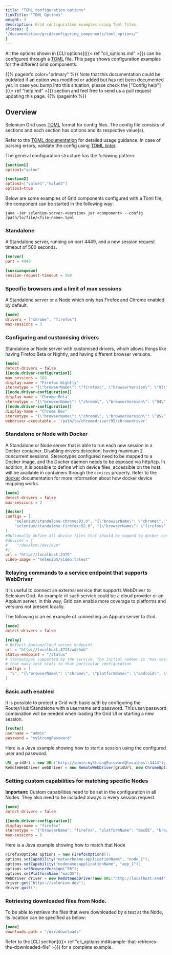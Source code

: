```yaml
---
title: "TOML configuration options"
linkTitle: "TOML Options"
weight: 3
description: Grid configuration examples using Toml files.
aliases: [
"/documentation/grid/configuring_components/toml_options/"
]
---
```


All the options shown in [CLI options]({{< ref "cli_options.md" >}}) can be configured through
a [TOML](https://github.com/toml-lang/toml) file. This page shows configuration examples for the
different Grid components.

{{% pageinfo color="primary" %}}
Note that this documentation could be outdated if an option was modified or added
but has not been documented yet. In case you bump into this situation, please check
the ["Config help"]({{< ref "help.md" >}}) section and feel free to send us a
pull request updating this page.
{{% /pageinfo %}}


## Overview

Selenium Grid uses [TOML](https://github.com/toml-lang/toml) format for config files.
The config file consists of sections and each section has options and its respective value(s).

Refer to the [TOML documentation](https://toml.io/en/) for detailed usage guidance. In case of
parsing errors, validate the config using [TOML linter](https://www.toml-lint.com/).

The general configuration structure has the following pattern:

```toml
[section1]
option1="value"

[section2]
option2=["value1","value2"]
option3=true
```

Below are some examples of Grid components configured with a Toml file, the component can be
started in the following way:

```
java -jar selenium-server-<version>.jar <component> --config /path/to/file/<file-name>.toml
```


### Standalone

A Standalone server, running on port 4449, and a new session request timeout of 500 seconds.

```toml
[server]
port = 4449

[sessionqueue]
session-request-timeout = 500
```

### Specific browsers and a limit of max sessions

A Standalone server or a Node which only has Firefox and Chrome enabled by default.

```toml
[node]
drivers = ["chrome", "firefox"]
max-sessions = 3
```

### Configuring and customising drivers

Standalone or Node server with customised drivers, which allows things like having Firefox Beta
or Nightly, and having different browser versions.

```toml
[node]
detect-drivers = false
[[node.driver-configuration]]
max-sessions = 100
display-name = "Firefox Nightly"
stereotype = "{\"browserName\": \"firefox\", \"browserVersion\": \"93\", \"platformName\": \"MAC\", \"moz:firefoxOptions\": {\"binary\": \"/Applications/Firefox Nightly.app/Contents/MacOS/firefox-bin\"}}"
[[node.driver-configuration]]
display-name = "Chrome Beta"
stereotype = "{\"browserName\": \"chrome\", \"browserVersion\": \"94\", \"platformName\": \"MAC\", \"goog:chromeOptions\": {\"binary\": \"/Applications/Google Chrome Beta.app/Contents/MacOS/Google Chrome Beta\"}}"
[[node.driver-configuration]]
display-name = "Chrome Dev"
stereotype = "{\"browserName\": \"chrome\", \"browserVersion\": \"95\", \"platformName\": \"MAC\", \"goog:chromeOptions\": {\"binary\": \"/Applications/Google Chrome Dev.app/Contents/MacOS/Google Chrome Dev\"}}"
webdriver-executable = '/path/to/chromedriver/95/chromedriver'
```

### Standalone or Node with Docker

A Standalone or Node server that is able to run each new session in a Docker container. Disabling
drivers detection, having maximum 2 concurrent sessions. Stereotypes configured need to be mapped
to a Docker image, and the Docker daemon needs to be exposed via http/tcp. In addition, it is
possible to define which device files, accessible on the host, will be available in containers
through the `devices` property. Refer to the [docker](https://docs.docker.com/engine/reference/commandline/run/#add-host-device-to-container---device) documentation
 for more information about how docker device mapping works.


```toml
[node]
detect-drivers = false
max-sessions = 2

[docker]
configs = [
    "selenium/standalone-chrome:93.0", "{\"browserName\": \"chrome\", \"browserVersion\": \"91\"}", 
    "selenium/standalone-firefox:92.0", "{\"browserName\": \"firefox\", \"browserVersion\": \"92\"}"
]
#Optionally define all device files that should be mapped to docker containers
#devices = [
#    "/dev/kvm:/dev/kvm"
#]
url = "http://localhost:2375"
video-image = "selenium/video:latest"
```

### Relaying commands to a service endpoint that supports WebDriver

It is useful to connect an external service that supports WebDriver to Selenium Grid.
An example of such service could be a cloud provider or an Appium server. In this way,
Grid can enable more coverage to platforms and versions not present locally.

The following is an en example of connecting an Appium server to Grid.

```toml
[node]
detect-drivers = false

[relay]
# Default Appium/Cloud server endpoint
url = "http://localhost:4723/wd/hub"
status-endpoint = "/status"
# Stereotypes supported by the service. The initial number is "max-sessions", and will allocate 
# that many test slots to that particular configuration
configs = [
  "5", "{\"browserName\": \"chrome\", \"platformName\": \"android\", \"appium:platformVersion\": \"11\"}"
]
```

### Basic auth enabled

It is possible to protect a Grid with basic auth by configuring the Router/Hub/Standalone with
a username and password. This user/password combination will be needed when loading the Grid UI
or starting a new session.

```toml
[router]
username = "admin"
password = "myStrongPassword"
```

Here is a Java example showing how to start a session using the configured user and password.

```java
URL gridUrl = new URL("http://admin:myStrongPassword@localhost:4444");
RemoteWebDriver webDriver = new RemoteWebDriver(gridUrl, new ChromeOptions());
```

### Setting custom capabilities for matching specific Nodes

**Important:** Custom capabilities need to be set in the configuration in all Nodes. They also
need to be included always in every session request.

```toml
[node]
detect-drivers = false

[[node.driver-configuration]]
display-name = "firefox"
stereotype = '{"browserName": "firefox", "platformName": "macOS", "browserVersion":"96", "networkname:applicationName":"node_1", "nodename:applicationName":"app_1" }'
max-sessions = 5
```

Here is a Java example showing how to match that Node

```java
FirefoxOptions options = new FirefoxOptions();
options.setCapability("networkname:applicationName", "node_1");
options.setCapability("nodename:applicationName", "app_1");
options.setBrowserVersion("96");
options.setPlatformName("macOS");
WebDriver driver = new RemoteWebDriver(new URL("http://localhost:4444"), options);
driver.get("https://selenium.dev");
driver.quit();
```

### Retrieving downloaded files from Node.

To be able to retrieve the files that were downloaded by a test at the Node, its location can be specified as below:

```toml
[node]
downloads-path = "/usr/downloads"
```

Refer to the [CLI section]({{< ref "cli_options.md#sample-that-retrieves-the-downloaded-file" >}}) for a complete example.